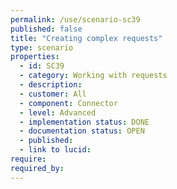```yaml
---
permalink: /use/scenario-sc39
published: false
title: "Creating complex requests"
type: scenario
properties:
  - id: SC39
  - category: Working with requests
  - description: 
  - customer: All
  - component: Connector
  - level: Advanced
  - implementation status: DONE
  - documentation status: OPEN
  - published: 
  - link to lucid: 
require:
required_by:
---
```

